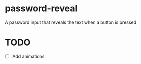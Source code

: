 # password-reveal
 A password input that reveals the text when a button is pressed
# TODO
- [ ] Add animations

